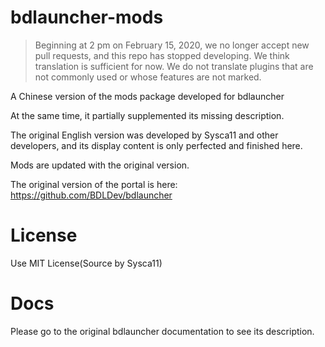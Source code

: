 # bdlauncher-mods

> Beginning at 2 pm on February 15, 2020, we no longer accept new pull requests, and this repo has stopped developing. We think translation is sufficient for now. We do not translate plugins that are not commonly used or whose features are not marked.

A Chinese version of the mods package developed for bdlauncher

At the same time, it partially supplemented its missing description.

The original English version was developed by Sysca11 and other developers, and its display content is only perfected and finished here.

Mods are updated with the original version.

The original version of the portal is here: https://github.com/BDLDev/bdlauncher

# License
Use MIT License(Source by Sysca11)

# Docs
Please go to the original bdlauncher documentation to see its description.
